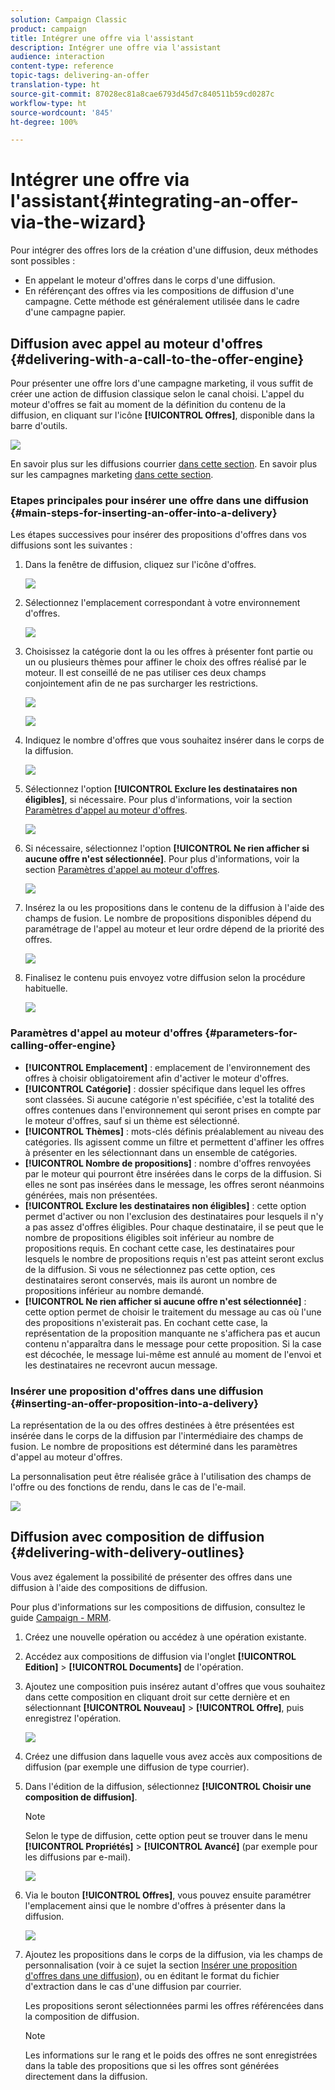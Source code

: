 ```yaml
---
solution: Campaign Classic
product: campaign
title: Intégrer une offre via l'assistant
description: Intégrer une offre via l'assistant
audience: interaction
content-type: reference
topic-tags: delivering-an-offer
translation-type: ht
source-git-commit: 87028ec81a8cae6793d45d7c840511b59cd0287c
workflow-type: ht
source-wordcount: '845'
ht-degree: 100%

---
```



# Intégrer une offre via l&#39;assistant{#integrating-an-offer-via-the-wizard}

Pour intégrer des offres lors de la création d&#39;une diffusion, deux méthodes sont possibles :

* En appelant le moteur d&#39;offres dans le corps d&#39;une diffusion.
* En référençant des offres via les compositions de diffusion d&#39;une campagne. Cette méthode est généralement utilisée dans le cadre d&#39;une campagne papier.

## Diffusion avec appel au moteur d&#39;offres {#delivering-with-a-call-to-the-offer-engine}

Pour présenter une offre lors d&#39;une campagne marketing, il vous suffit de créer une action de diffusion classique selon le canal choisi. L&#39;appel du moteur d&#39;offres se fait au moment de la définition du contenu de la diffusion, en cliquant sur l&#39;icône **[!UICONTROL Offres]**, disponible dans la barre d&#39;outils.

![](assets/offer_delivery_009.png)

En savoir plus sur les diffusions courrier [dans cette section](../../delivery/using/about-direct-mail-channel.md). En savoir plus sur les campagnes marketing [dans cette section](../../campaign/using/setting-up-marketing-campaigns.md).

### Etapes principales pour insérer une offre dans une diffusion {#main-steps-for-inserting-an-offer-into-a-delivery}

Les étapes successives pour insérer des propositions d&#39;offres dans vos diffusions sont les suivantes :

1. Dans la fenêtre de diffusion, cliquez sur l&#39;icône d&#39;offres.

   ![](assets/offer_delivery_001.png)

1. Sélectionnez l&#39;emplacement correspondant à votre environnement d&#39;offres.

   ![](assets/offer_delivery_002.png)

1. Choisissez la catégorie dont la ou les offres à présenter font partie ou un ou plusieurs thèmes pour affiner le choix des offres réalisé par le moteur. Il est conseillé de ne pas utiliser ces deux champs conjointement afin de ne pas surcharger les restrictions.

   ![](assets/offer_delivery_003.png)

   ![](assets/offer_delivery_004.png)

1. Indiquez le nombre d&#39;offres que vous souhaitez insérer dans le corps de la diffusion.

   ![](assets/offer_delivery_005.png)

1. Sélectionnez l&#39;option **[!UICONTROL Exclure les destinataires non éligibles]**, si nécessaire. Pour plus d&#39;informations, voir la section [Paramètres d&#39;appel au moteur d&#39;offres](#parameters-for-calling-offer-engine).

   ![](assets/offer_delivery_006.png)

1. Si nécessaire, sélectionnez l&#39;option **[!UICONTROL Ne rien afficher si aucune offre n&#39;est sélectionnée]**. Pour plus d&#39;informations, voir la section [Paramètres d&#39;appel au moteur d&#39;offres](#parameters-for-calling-offer-engine).

   ![](assets/offer_delivery_007.png)

1. Insérez la ou les propositions dans le contenu de la diffusion à l&#39;aide des champs de fusion. Le nombre de propositions disponibles dépend du paramétrage de l&#39;appel au moteur et leur ordre dépend de la priorité des offres.

   ![](assets/offer_delivery_008.png)

1. Finalisez le contenu puis envoyez votre diffusion selon la procédure habituelle.

   ![](assets/offer_delivery_010.png)

### Paramètres d&#39;appel au moteur d&#39;offres {#parameters-for-calling-offer-engine}

* **[!UICONTROL Emplacement]** : emplacement de l&#39;environnement des offres à choisir obligatoirement afin d&#39;activer le moteur d&#39;offres.
* **[!UICONTROL Catégorie]** : dossier spécifique dans lequel les offres sont classées. Si aucune catégorie n&#39;est spécifiée, c&#39;est la totalité des offres contenues dans l&#39;environnement qui seront prises en compte par le moteur d&#39;offres, sauf si un thème est sélectionné.
* **[!UICONTROL Thèmes]** : mots-clés définis préalablement au niveau des catégories. Ils agissent comme un filtre et permettent d&#39;affiner les offres à présenter en les sélectionnant dans un ensemble de catégories.
* **[!UICONTROL Nombre de propositions]** : nombre d&#39;offres renvoyées par le moteur qui pourront être insérées dans le corps de la diffusion. Si elles ne sont pas insérées dans le message, les offres seront néanmoins générées, mais non présentées.
* **[!UICONTROL Exclure les destinataires non éligibles]** : cette option permet d&#39;activer ou non l&#39;exclusion des destinataires pour lesquels il n&#39;y a pas assez d&#39;offres éligibles. Pour chaque destinataire, il se peut que le nombre de propositions éligibles soit inférieur au nombre de propositions requis. En cochant cette case, les destinataires pour lesquels le nombre de propositions requis n&#39;est pas atteint seront exclus de la diffusion. Si vous ne sélectionnez pas cette option, ces destinataires seront conservés, mais ils auront un nombre de propositions inférieur au nombre demandé.
* **[!UICONTROL Ne rien afficher si aucune offre n&#39;est sélectionnée]** : cette option permet de choisir le traitement du message au cas où l&#39;une des propositions n&#39;existerait pas. En cochant cette case, la représentation de la proposition manquante ne s&#39;affichera pas et aucun contenu n&#39;apparaîtra dans le message pour cette proposition. Si la case est décochée, le message lui-même est annulé au moment de l&#39;envoi et les destinataires ne recevront aucun message.

### Insérer une proposition d&#39;offres dans une diffusion {#inserting-an-offer-proposition-into-a-delivery}

La représentation de la ou des offres destinées à être présentées est insérée dans le corps de la diffusion par l&#39;intermédiaire des champs de fusion. Le nombre de propositions est déterminé dans les paramètres d&#39;appel au moteur d&#39;offres.

La personnalisation peut être réalisée grâce à l&#39;utilisation des champs de l&#39;offre ou des fonctions de rendu, dans le cas de l&#39;e-mail.

![](assets/offer_delivery_011.png)

## Diffusion avec composition de diffusion {#delivering-with-delivery-outlines}

Vous avez également la possibilité de présenter des offres dans une diffusion à l&#39;aide des compositions de diffusion.

Pour plus d&#39;informations sur les compositions de diffusion, consultez le guide [Campaign - MRM](../../campaign/using/marketing-campaign-deliveries.md#associating-and-structuring-resources-linked-via-a-delivery-outline).

1. Créez une nouvelle opération ou accédez à une opération existante.
1. Accédez aux compositions de diffusion via l&#39;onglet **[!UICONTROL Edition]** > **[!UICONTROL Documents]** de l&#39;opération.
1. Ajoutez une composition puis insérez autant d&#39;offres que vous souhaitez dans cette composition en cliquant droit sur cette dernière et en sélectionnant **[!UICONTROL Nouveau]** > **[!UICONTROL Offre]**, puis enregistrez l&#39;opération.

   ![](assets/int_compo_offre1.png)

1. Créez une diffusion dans laquelle vous avez accès aux compositions de diffusion (par exemple une diffusion de type courrier).
1. Dans l&#39;édition de la diffusion, sélectionnez **[!UICONTROL Choisir une composition de diffusion]**.

   >[!NOTE]
   >
   >Selon le type de diffusion, cette option peut se trouver dans le menu **[!UICONTROL Propriétés]** > **[!UICONTROL Avancé]** (par exemple pour les diffusions par e-mail).

   ![](assets/int_compo_offre2.png)

1. Via le bouton **[!UICONTROL Offres]**, vous pouvez ensuite paramétrer l&#39;emplacement ainsi que le nombre d&#39;offres à présenter dans la diffusion.

   ![](assets/int_compo_offre3.png)

1. Ajoutez les propositions dans le corps de la diffusion, via les champs de personnalisation (voir à ce sujet la section [Insérer une proposition d&#39;offres dans une diffusion](#inserting-an-offer-proposition-into-a-delivery)), ou en éditant le format du fichier d&#39;extraction dans le cas d&#39;une diffusion par courrier.

   Les propositions seront sélectionnées parmi les offres référencées dans la composition de diffusion.

   >[!NOTE]
   >
   >Les informations sur le rang et le poids des offres ne sont enregistrées dans la table des propositions que si les offres sont générées directement dans la diffusion.

